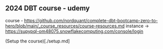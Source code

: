 ## 2024 DBT course - udemy
course - https://github.com/nordquant/complete-dbt-bootcamp-zero-to-hero/blob/main/_course_resources/course-resources.md
instance -> https://supypql-om48075.snowflakecomputing.com/console/login

(Setup the course)[./setup.md]